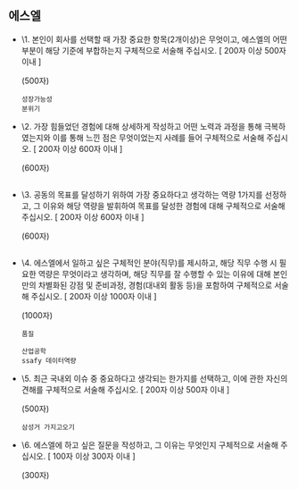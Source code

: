## 에스엘

- \1. 본인이 회사를 선택할 때 가장 중요한 항목(2개이상)은 무엇이고, 에스엘의 어떤 부분이 해당 기준에 부합하는지 구체적으로 서술해 주십시오. [ 200자 이상 500자 이내 ]

  (500자)

  ```
  성장가능성
  분위기
  ```

  



- \2. 가장 힘들었던 경험에 대해 상세하게 작성하고 어떤 노력과 과정을 통해 극복하였는지와 이를 통해 느낀 점은 무엇이었는지 사례를 들어 구체적으로 서술해 주십시오. [ 200자 이상 600자 이내 ]

  (600자)

  ```
  
  ```

  



- \3. 공동의 목표를 달성하기 위하여 가장 중요하다고 생각하는 역량 1가지를 선정하고, 그 이유와 해당 역량을 발휘하여 목표를 달성한 경험에 대해 구체적으로 서술해 주십시오. [ 200자 이상 600자 이내 ]

  (600자)

  ```
  
  ```

  



- \4. 에스엘에서 일하고 싶은 구체적인 분야(직무)를 제시하고, 해당 직무 수행 시 필요한 역량은 무엇이라고 생각하며, 해당 직무를 잘 수행할 수 있는 이유에 대해 본인만의 차별화된 강점 및 준비과정, 경험(대내외 활동 등)을 포함하여 구체적으로 서술해 주십시오. [ 200자 이상 1000자 이내 ]

  (1000자)

  ```
  품질
  
  산업공학
  ssafy 데이터역량
  ```

  



- \5. 최근 국내외 이슈 중 중요하다고 생각되는 한가지를 선택하고, 이에 관한 자신의 견해를 구체적으로 서술해 주십시오. [ 200자 이상 500자 이내 ]

  (500자)

  ```
  삼성거 가지고오기
  ```

  



- \6. 에스엘에 하고 싶은 질문을 작성하고, 그 이유는 무엇인지 구체적으로 서술해 주십시오. [ 100자 이상 300자 이내 ]

  (300자)

  ```
  
  ```

  

